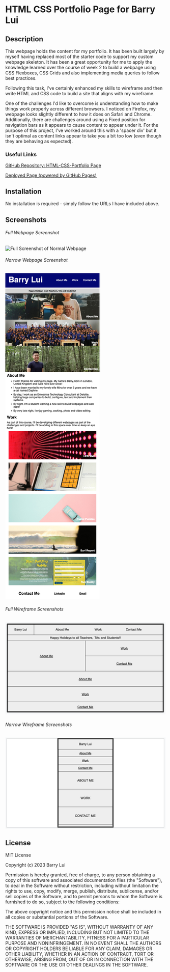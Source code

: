 # HTML CSS Portfolio Page for Barry Lui

## Description 

This webpage holds the content for my portfolio. It has been built largely by myself having replaced most of the starter code to support my custom webpage skeleton. It has been a great opportunity for me to apply the knowledge learned over the course of week 2 to build a webpage using CSS Flexboxes, CSS Grids and also implementing media queries to follow best practices.

Following this task, I've certainly enhanced my skills to wireframe and then write HTML and CSS code to build a site that aligns with my wireframe.

One of the challenges I'd like to overcome is understanding how to make things work properly across different browsers. I noticed on Firefox, my webpage looks slightly different to how it does on Safari and Chrome. Additionally, there are challenges around using a Fixed position for navigation bars as it appears to cause content to appear under it. For the purpose of this project, I've worked around this with a 'spacer div' but it isn't optimal as content links appear to take you a bit too low (even though they are behaving as expected).

### Useful Links
[GitHub Repository: HTML-CSS-Portfolio Page](https://github.com/barrylui88/02-HTML-CSS-Portfolio-Page)

[Deployed Page (powered by GitHub Pages)](https://barrylui88.github.io/02-HTML-CSS-Portfolio-Page/)

## Installation

No installation is required - simply follow the URLs I have included above.


## Screenshots

###### Full Webpage Screenshot
![Full Screenshot of Normal Webpage](./images/full-webpage-screenshot.png)

###### Narrow Webpage Screenshot
![Full Screenshot of Narrow Webpage](./images/narrow-webpage-screenshot.png)

###### Full Wireframe Screenshots
![Wireframe Screenshot of Normal Webpage](./images/normal-wireframe.png)

###### Narrow Wireframe Screenshots
![Wireframe Screenshot of Narrow Webpage](./images/narrow-wireframe.png)

## License

MIT License

Copyright (c) 2023 Barry Lui

Permission is hereby granted, free of charge, to any person obtaining a copy
of this software and associated documentation files (the "Software"), to deal
in the Software without restriction, including without limitation the rights
to use, copy, modify, merge, publish, distribute, sublicense, and/or sell
copies of the Software, and to permit persons to whom the Software is
furnished to do so, subject to the following conditions:

The above copyright notice and this permission notice shall be included in all
copies or substantial portions of the Software.

THE SOFTWARE IS PROVIDED "AS IS", WITHOUT WARRANTY OF ANY KIND, EXPRESS OR
IMPLIED, INCLUDING BUT NOT LIMITED TO THE WARRANTIES OF MERCHANTABILITY,
FITNESS FOR A PARTICULAR PURPOSE AND NONINFRINGEMENT. IN NO EVENT SHALL THE
AUTHORS OR COPYRIGHT HOLDERS BE LIABLE FOR ANY CLAIM, DAMAGES OR OTHER
LIABILITY, WHETHER IN AN ACTION OF CONTRACT, TORT OR OTHERWISE, ARISING FROM,
OUT OF OR IN CONNECTION WITH THE SOFTWARE OR THE USE OR OTHER DEALINGS IN THE
SOFTWARE.
